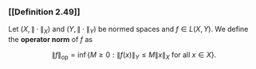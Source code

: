 ### [[Definition 2.49]]

Let $(X,\| \cdot \|_X)$ and $(Y,\|\cdot \|_Y)$ be normed spaces and $f\in L(X,Y)$. We define the **operator norm** of $f$ as

$$ \|f\|_{{\textrm {op}}} = \inf \{M\ge 0 : \|f(x)\|_Y \le M \|x\|_X \mbox { for all } x\in X\}. $$